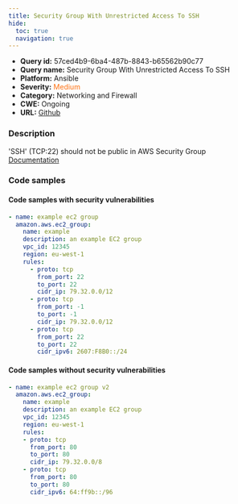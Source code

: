 ```yaml
---
title: Security Group With Unrestricted Access To SSH
hide:
  toc: true
  navigation: true
---
```


<style>
  .highlight .hll {
    background-color: #ff171742;
  }
  .md-content {
    max-width: 1100px;
    margin: 0 auto;
  }
</style>

-   **Query id:** 57ced4b9-6ba4-487b-8843-b65562b90c77
-   **Query name:** Security Group With Unrestricted Access To SSH
-   **Platform:** Ansible
-   **Severity:** <span style="color:#ff7213">Medium</span>
-   **Category:** Networking and Firewall
-   **CWE:** Ongoing
-   **URL:** [Github](https://github.com/Checkmarx/kics/tree/master/assets/queries/ansible/aws/security_group_with_unrestricted_access_to_ssh)

### Description
'SSH' (TCP:22) should not be public in AWS Security Group<br>
[Documentation](https://docs.ansible.com/ansible/latest/collections/amazon/aws/ec2_group_module.html)

### Code samples
#### Code samples with security vulnerabilities
```yaml title="Positive test num. 1 - yaml file" hl_lines="7"
- name: example ec2 group
  amazon.aws.ec2_group:
    name: example
    description: an example EC2 group
    vpc_id: 12345
    region: eu-west-1
    rules:
      - proto: tcp
        from_port: 22
        to_port: 22
        cidr_ip: 79.32.0.0/12
      - proto: tcp
        from_port: -1
        to_port: -1
        cidr_ip: 79.32.0.0/12
      - proto: tcp
        from_port: 22
        to_port: 22
        cidr_ipv6: 2607:F8B0::/24

```


#### Code samples without security vulnerabilities
```yaml title="Negative test num. 1 - yaml file"
- name: example ec2 group v2
  amazon.aws.ec2_group:
    name: example
    description: an example EC2 group
    vpc_id: 12345
    region: eu-west-1
    rules:
    - proto: tcp
      from_port: 80
      to_port: 80
      cidr_ip: 79.32.0.0/8
    - proto: tcp
      from_port: 80
      to_port: 80
      cidr_ipv6: 64:ff9b::/96

```
